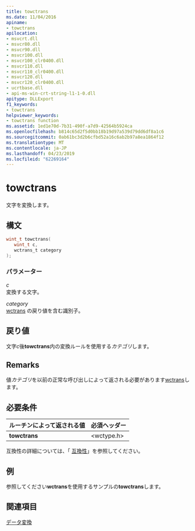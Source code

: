 ```yaml
---
title: towctrans
ms.date: 11/04/2016
apiname:
- towctrans
apilocation:
- msvcrt.dll
- msvcr80.dll
- msvcr90.dll
- msvcr100.dll
- msvcr100_clr0400.dll
- msvcr110.dll
- msvcr110_clr0400.dll
- msvcr120.dll
- msvcr120_clr0400.dll
- ucrtbase.dll
- api-ms-win-crt-string-l1-1-0.dll
apitype: DLLExport
f1_keywords:
- towctrans
helpviewer_keywords:
- towctrans function
ms.assetid: 1ed1e70d-7b31-490f-a7d9-42564b5924ca
ms.openlocfilehash: b814c65d2f5d0bb18b19d97a539d79dd6df8a1c6
ms.sourcegitcommit: 0ab61bc3d2b6cfbd52a16c6ab2b97a8ea1864f12
ms.translationtype: MT
ms.contentlocale: ja-JP
ms.lasthandoff: 04/23/2019
ms.locfileid: "62269164"
---
```

# <a name="towctrans"></a>towctrans

文字を変換します。

## <a name="syntax"></a>構文

```C
wint_t towctrans(
   wint_t c,
   wctrans_t category
);
```

### <a name="parameters"></a>パラメーター

*c*<br/>
変換する文字。

*category*<br/>
[wctrans](wctrans.md) の戻り値を含む識別子。

## <a name="return-value"></a>戻り値

文字*c*後**towctrans**内の変換ルールを使用する*カテゴリ*します。

## <a name="remarks"></a>Remarks

値*カテゴリ*を以前の正常な呼び出しによって返される必要があります[wctrans](wctrans.md)します。

## <a name="requirements"></a>必要条件

|ルーチンによって返される値|必須ヘッダー|
|-------------|---------------------|
|**towctrans**|\<wctype.h>|

互換性の詳細については、「 [互換性](../../c-runtime-library/compatibility.md)」を参照してください。

## <a name="example"></a>例

参照してください**wctrans**を使用するサンプルの**towctrans**します。

## <a name="see-also"></a>関連項目

[データ変換](../../c-runtime-library/data-conversion.md)<br/>
